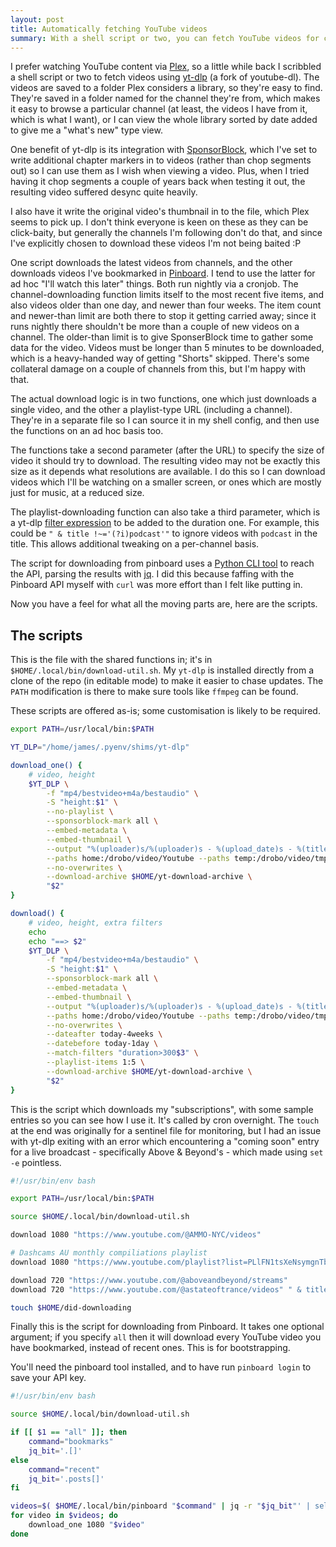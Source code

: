 ```yaml
---
layout: post
title: Automatically fetching YouTube videos
summary: With a shell script or two, you can fetch YouTube videos for convenient local viewing
---
```


I prefer watching YouTube content via [Plex](https://plex.tv), so a little while back I scribbled a shell script or two to fetch videos using [yt-dlp](https://github.com/yt-dlp/yt-dlp) (a fork of youtube-dl). The videos are saved to a folder Plex considers a library, so they're easy to find. They're saved in a folder named for the channel they're from, which makes it easy to browse a particular channel (at least, the videos I have from it, which is what I want), or I can view the whole library sorted by date added to give me a "what's new" type view.

One benefit of yt-dlp is its integration with [SponsorBlock](https://sponsor.ajay.app/), which I've set to write additional chapter markers in to videos (rather than chop segments out) so I can use them as I wish when viewing a video. Plus, when I tried having it chop segments a couple of years back when testing it out, the resulting video suffered desync quite heavily.

I also have it write the original video's thumbnail in to the file, which Plex seems to pick up. I don't think everyone is keen on these as they can be click-baity, but generally the channels I'm following don't do that, and since I've explicitly chosen to download these videos I'm not being baited :P

One script downloads the latest videos from channels, and the other downloads videos I've bookmarked in [Pinboard](https://pinboard.in). I tend to use the latter for ad hoc "I'll watch this later" things. Both run nightly via a cronjob. The channel-downloading function limits itself to the most recent five items, and also videos older than one day, and newer than four weeks. The item count and newer-than limit are both there to stop it getting carried away; since it runs nightly there shouldn't be more than a couple of new videos on a channel. The older-than limit is to give SponserBlock time to gather some data for the video. Videos must be longer than 5 minutes to be downloaded, which is a heavy-handed way of getting "Shorts" skipped. There's some collateral damage on a couple of channels from this, but I'm happy with that.

The actual download logic is in two functions, one which just downloads a single video, and the other a playlist-type URL (including a channel). They're in a separate file so I can source it in my shell config, and then use the functions on an ad hoc basis too.

The functions take a second parameter (after the URL) to specify the size of video it should try to download. The resulting video may not be exactly this size as it depends what resolutions are available. I do this so I can download videos which I'll be watching on a smaller screen, or ones which are mostly just for music, at a reduced size.

The playlist-downloading function can also take a third parameter, which is a yt-dlp [filter expression](https://github.com/yt-dlp/yt-dlp#filtering-formats) to be added to the duration one. For example, this could be `" & title !~='(?i)podcast'"` to ignore videos with `podcast` in the title. This allows additional tweaking on a per-channel basis.

The script for downloading from pinboard uses a [Python CLI tool](https://github.com/lionheart/pinboard.py) to reach the API, parsing the results with [jq](https://jqlang.github.io/jq/). I did this because faffing with the Pinboard API myself with `curl` was more effort than I felt like putting in.

Now you have a feel for what all the moving parts are, here are the scripts.

## The scripts

This is the file with the shared functions in; it's in `$HOME/.local/bin/download-util.sh`. My `yt-dlp` is installed directly from a clone of the repo (in editable mode) to make it easier to chase updates. The `PATH` modification is there to make sure tools like `ffmpeg` can be found.

These scripts are offered as-is; some customisation is likely to be required.

```bash
export PATH=/usr/local/bin:$PATH

YT_DLP="/home/james/.pyenv/shims/yt-dlp"

download_one() {
    # video, height
    $YT_DLP \
        -f "mp4/bestvideo+m4a/bestaudio" \
        -S "height:$1" \
        --no-playlist \
        --sponsorblock-mark all \
        --embed-metadata \
        --embed-thumbnail \
        --output "%(uploader)s/%(uploader)s - %(upload_date)s - %(title)s (%(id)s).%(ext)s" \
        --paths home:/drobo/video/Youtube --paths temp:/drobo/video/tmp \
        --no-overwrites \
        --download-archive $HOME/yt-download-archive \
        "$2"
}

download() {
    # video, height, extra filters
    echo
    echo "==> $2"
    $YT_DLP \
        -f "mp4/bestvideo+m4a/bestaudio" \
        -S "height:$1" \
        --sponsorblock-mark all \
        --embed-metadata \
        --embed-thumbnail \
        --output "%(uploader)s/%(uploader)s - %(upload_date)s - %(title)s (%(id)s).%(ext)s" \
        --paths home:/drobo/video/Youtube --paths temp:/drobo/video/tmp \
        --no-overwrites \
        --dateafter today-4weeks \
        --datebefore today-1day \
        --match-filters "duration>300$3" \
        --playlist-items 1:5 \
        --download-archive $HOME/yt-download-archive \
        "$2"
}
```

This is the script which downloads my "subscriptions", with some sample entries so you can see how I use it. It's called by cron overnight. The `touch` at the end was originally for a sentinel file for monitoring, but I had an issue with yt-dlp exiting with an error which encountering a "coming soon" entry for a live broadcast - specifically Above & Beyond's - which made using `set -e` pointless.

```bash
#!/usr/bin/env bash

export PATH=/usr/local/bin:$PATH

source $HOME/.local/bin/download-util.sh

download 1080 "https://www.youtube.com/@AMMO-NYC/videos"

# Dashcams AU monthly compiliations playlist
download 1080 "https://www.youtube.com/playlist?list=PLlFN1tsXeNsymgnTb9jTv87YO7wEG02ck"

download 720 "https://www.youtube.com/@aboveandbeyond/streams"
download 720 "https://www.youtube.com/@astateoftrance/videos" " & title !~='(?i)podcast'"

touch $HOME/did-downloading
```

Finally this is the script for downloading from Pinboard. It takes one optional argument; if you specify `all` then it will download every YouTube video you have bookmarked, instead of recent ones. This is for bootstrapping.

You'll need the pinboard tool installed, and to have run `pinboard login` to save your API key.

```bash
#!/usr/bin/env bash

source $HOME/.local/bin/download-util.sh

if [[ $1 == "all" ]]; then
    command="bookmarks"
    jq_bit='.[]'
else
    command="recent"
    jq_bit='.posts[]'
fi

videos=$( $HOME/.local/bin/pinboard "$command" | jq -r "$jq_bit"' | select(.href | contains("youtube.com")) | .href' )
for video in $videos; do
    download_one 1080 "$video"
done
```

